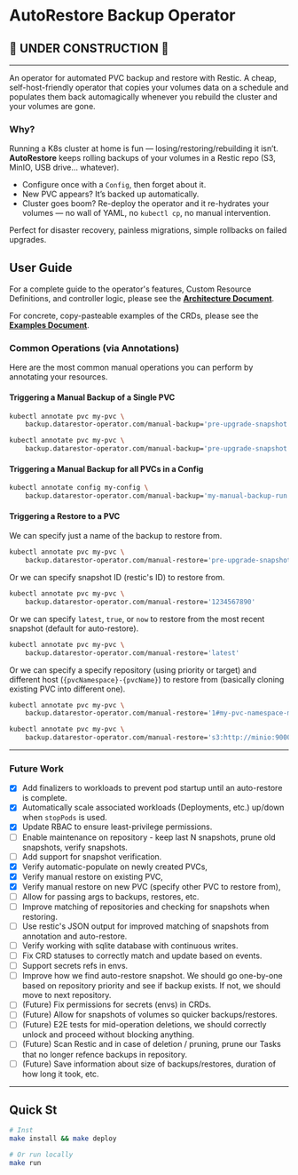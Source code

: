# AutoRestore Backup Operator

## 🚧 UNDER CONSTRUCTION 🚧

---

An operator for automated PVC backup and restore with Restic.
A cheap, self-host-friendly operator that copies your volumes data on a schedule and populates them back automagically whenever you rebuild the cluster and your volumes are gone.

### Why?

Running a K8s cluster at home is fun — losing/restoring/rebuilding it isn’t. **AutoRestore** keeps rolling backups of your volumes in a Restic repo (S3, MinIO, USB drive… whatever).

- Configure once with a `Config`, then forget about it.
- New PVC appears? It’s backed up automatically.
- Cluster goes boom? Re-deploy the operator and it re-hydrates your volumes — no wall of YAML, no `kubectl cp`, no manual intervention.

Perfect for disaster recovery, painless migrations, simple rollbacks on failed upgrades.

## User Guide

For a complete guide to the operator's features, Custom Resource Definitions, and controller logic, please see the **[Architecture Document](./docs/architecture.md)**.

For concrete, copy-pasteable examples of the CRDs, please see the **[Examples Document](./docs/examples.md)**.

### Common Operations (via Annotations)

Here are the most common manual operations you can perform by annotating your resources.

#### Triggering a Manual Backup of a Single PVC

```sh
kubectl annotate pvc my-pvc \
    backup.datarestor-operator.com/manual-backup='pre-upgrade-snapshot'
```

```sh
kubectl annotate pvc my-pvc \
    backup.datarestor-operator.com/manual-backup='pre-upgrade-snapshot'
```

#### Triggering a Manual Backup for all PVCs in a Config

```sh
kubectl annotate config my-config \
    backup.datarestor-operator.com/manual-backup='my-manual-backup-run'
```

#### Triggering a Restore to a PVC

We can specify just a name of the backup to restore from.

```sh
kubectl annotate pvc my-pvc \
    backup.datarestor-operator.com/manual-restore='pre-upgrade-snapshot'
```

Or we can specify snapshot ID (restic's ID) to restore from.

```sh
kubectl annotate pvc my-pvc \
    backup.datarestor-operator.com/manual-restore='1234567890'
```

Or we can specify `latest`, `true`, or `now` to restore from the most recent snapshot (default for auto-restore).

```sh
kubectl annotate pvc my-pvc \
    backup.datarestor-operator.com/manual-restore='latest'
```

Or we can specify a specify repository (using priority or target) and different host (`{pvcNamespace}-{pvcName}`) to restore from (basically cloning existing PVC into different one).

```sh
kubectl annotate pvc my-pvc \
    backup.datarestor-operator.com/manual-restore='1#my-pvc-namespace-my-pvc-name#4dc109'
```

```sh
kubectl annotate pvc my-pvc \
    backup.datarestor-operator.com/manual-restore='s3:http://minio:9000/pg#myns-mypvc-name#now'
```

---

### Future Work

- [x] Add finalizers to workloads to prevent pod startup until an auto-restore is complete.
- [x] Automatically scale associated workloads (Deployments, etc.) up/down when `stopPods` is used.
- [x] Update RBAC to ensure least-privilege permissions.
- [ ] Enable maintenance on repository - keep last N snapshots, prune old snapshots, verify snapshots.
- [ ] Add support for snapshot verification.
- [x] Verify automatic-populate on newly created PVCs,
- [x] Verify manual restore on existing PVC,
- [x] Verify manual restore on new PVC (specify other PVC to restore from),
- [ ] Allow for passing args to backups, restores, etc.
- [ ] Improve matching of repositories and checking for snapshots when restoring.
- [ ] Use restic's JSON output for improved matching of snapshots from annotation and auto-restore.
- [ ] Verify working with sqlite database with continuous writes.
- [ ] Fix CRD statuses to correctly match and update based on events.
- [ ] Support secrets refs in envs.
- [ ] Improve how we find auto-restore snapshot. We should go one-by-one based on repository priority and see if backup exists. If not, we should move to next repository.
- [ ] (Future) Fix permissions for secrets (envs) in CRDs.
- [ ] (Future) Allow for snapshots of volumes so quicker backups/restores.
- [ ] (Future) E2E tests for mid-operation deletions, we should correctly unlock and proceed without blocking anything.
- [ ] (Future) Scan Restic and in case of deletion / pruning, prune our Tasks that no longer refence backups in repository.
- [ ] (Future) Save information about size of backups/restores, duration of how long it took, etc.

---

## Quick St

```bash
# Inst
make install && make deploy

# Or run locally
make run
```
